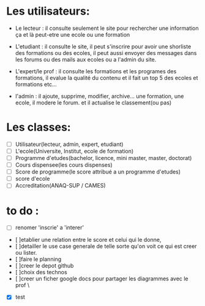 # Les utilisateurs:
- Le lecteur : il consulte seulement le site pour rechercher une information ça et là peut-etre une ecole ou une formation
- L'etudiant : il consulte le site, il peut s'inscrire pour avoir une shorliste des formations ou des ecoles, il peut aussi envoyer des messages dans les forums ou des mails aux ecoles ou a l'admin du site.
- L'expert/le prof : il consulte les formations et les programes des formations, il evalue la qualité du contenu et il fait un top 5 des ecoles et formations etc...

- l'admin : il ajoute, supprime, modifier, archive... une formation, une ecole, il modere le forum. et il actualise le classement(ou pas) 

# Les classes:
- [ ] Utilisateur(lecteur, admin, expert, etudiant)
- [ ] L'ecole(Universite, Institut, ecole de formation)
- [ ] Programme d'etudes(bachelor, licence, mini master, master, doctorat)
- [ ] Cours dispensee(les cours dispenses)
- [ ] Score de programme(le score attribué a un programme d'etudes)
- [ ] score d'ecole 
- [ ] Accreditation(ANAQ-SUP / CAMES)

# to do :
- [ ] renomer 'inscrie' a 'interer'
- [ ]etablier une relation entre le score et celui qui le donne,
- [ ]detailler le use case generale de telle sorte qu'on voit ce qui est creer ou lister.
- [ ]faire le planning
- [ ]creer le depot github
- [ ]choix des technos 
- [ ]creer un ficher google docs pour partager les diagrammes avec le prof \
- [x] test
